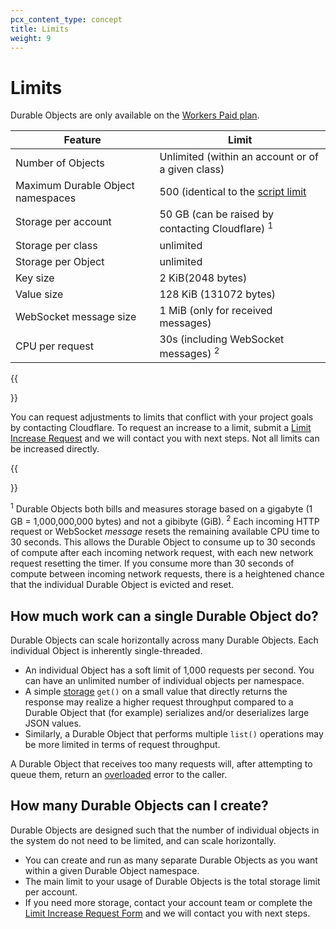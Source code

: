 ```yaml
---
pcx_content_type: concept
title: Limits
weight: 9
---
```


# Limits

Durable Objects are only available on the [Workers Paid plan](/workers/platform/pricing/#workers).


| Feature                                    | Limit                                             |
| ------------------------------------------ | --------------------------------------------------|
|  Number of Objects                         | Unlimited (within an account or of a given class) |
|  Maximum Durable Object namespaces         | 500 (identical to the [script limit](/workers/platform/limits/) |
|  Storage per account                       | 50 GB (can be raised by contacting Cloudflare) <sup>1</sup>   |
|  Storage per class                         | unlimited                                         |
|  Storage per Object                        | unlimited                                         |
|  Key size                                  | 2 KiB(2048 bytes)                                 |
|  Value size                                | 128 KiB (131072 bytes)                            |
|  WebSocket message size                    | 1 MiB (only for received messages)                |
|  CPU per request                           | 30s (including WebSocket messages) <sup>2</sup> |

{{<Aside type="note">}}

You can request adjustments to limits that conflict with your project goals by contacting Cloudflare. To request an increase to a limit, submit a [Limit Increase Request](https://forms.gle/ukpeZVLWLnKeixDu7) and we will contact you with next steps. Not all limits can be increased directly.

{{</Aside>}}

<sup>1</sup> Durable Objects both bills and measures storage based on a gigabyte (1 GB = 1,000,000,000 bytes) and not a gibibyte (GiB).
<sup>2</sup> Each incoming HTTP request or WebSocket _message_ resets the remaining available CPU time to 30 seconds. This allows the Durable Object to consume up to 30 seconds of compute after each incoming network request, with each new network request resetting the timer. If you consume more than 30 seconds of compute between incoming network requests, there is a heightened chance that the individual Durable Object is evicted and reset.

## How much work can a single Durable Object do?

Durable Objects can scale horizontally across many Durable Objects. Each individual Object is inherently single-threaded.

* An individual Object has a soft limit of 1,000 requests per second. You can have an unlimited number of individual objects per namespace.
* A simple [storage](/durable-objects/api/transactional-storage-api/) `get()` on a small value that directly returns the response may realize a higher request throughput compared to a Durable Object that (for example) serializes and/or deserializes large JSON values.
* Similarly, a Durable Object that performs multiple `list()` operations may be more limited in terms of request throughput.

A Durable Object that receives too many requests will, after attempting to queue them, return an [overloaded](/durable-objects/platform/troubleshooting/#durable-object-is-overloaded) error to the caller.

## How many Durable Objects can I create?

Durable Objects are designed such that the number of individual objects in the system do not need to be limited, and can scale horizontally.

* You can create and run as many separate Durable Objects as you want within a given Durable Object namespace.
* The main limit to your usage of Durable Objects is the total storage limit per account.
* If you need more storage, contact your account team or complete the [Limit Increase Request Form](https://forms.gle/ukpeZVLWLnKeixDu7) and we will contact you with next steps.
